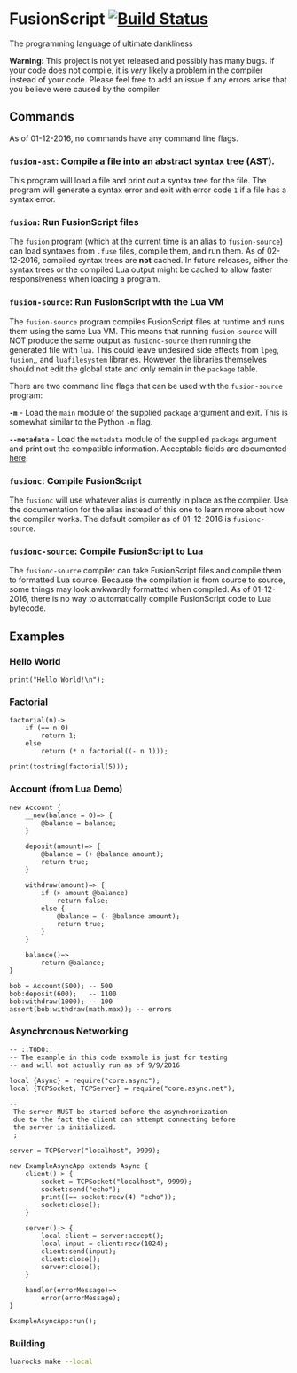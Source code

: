# FusionScript [![Build Status](https://travis-ci.org/ChickenNuggers/FusionScript.svg?branch=master)](https://travis-ci.org/ChickenNuggers/FusionScript)
The programming language of ultimate dankliness

**Warning:** This project is not yet released and possibly has many bugs. If
your code does not compile, it is *very* likely a problem in the compiler
instead of your code. Please feel free to add an issue if any errors arise that
you believe were caused by the compiler.

## Commands

As of 01-12-2016, no commands have any command line flags.

### `fusion-ast`: Compile a file into an abstract syntax tree (AST).

This program will load a file and print out a syntax tree for the file. The
program will generate a syntax error and exit with error code `1` if a file has
a syntax error.

### `fusion`: Run FusionScript files

The `fusion` program (which at the current time is an alias to `fusion-source`)
can load syntaxes from `.fuse` files, compile them, and run them. As of
02-12-2016, compiled syntax trees are **not** cached. In future releases,
either the syntax trees or the compiled Lua output might be cached to allow
faster responsiveness when loading a program.

### `fusion-source`: Run FusionScript with the Lua VM

The `fusion-source` program compiles FusionScript files at runtime and runs
them using the same Lua VM. This means that running `fusion-source` will NOT
produce the same output as `fusionc-source` then running the generated file
with `lua`.  This could leave undesired side effects from `lpeg`, `fusion`,,
and `luafilesystem` libraries. However, the libraries themselves should not
edit the global state and only remain in the `package` table.

There are two command line flags that can be used with the `fusion-source`
program:

**`-m`** - Load the `main` module of the supplied `package` argument and exit.
This is somewhat similar to the Python `-m` flag.

**`--metadata`** - Load the `metadata` module of the supplied `package`
argument and print out the compatible information. Acceptable fields are
documented [here](https://github.com/ChickenNuggers/FusionScript/wiki/Modules).

### `fusionc`: Compile FusionScript

The `fusionc` will use whatever alias is currently in place as the compiler.
Use the documentation for the alias instead of this one to learn more about how
the compiler works. The default compiler as of 01-12-2016 is `fusionc-source`.

### `fusionc-source`: Compile FusionScript to Lua

The `fusionc-source` compiler can take FusionScript files and compile them to
formatted Lua source. Because the compilation is from source to source, some
things may look awkwardly formatted when compiled. As of 01-12-2016, there is
no way to automatically compile FusionScript code to Lua bytecode.

## Examples

### Hello World

```
print("Hello World!\n");
```

### Factorial

```
factorial(n)->
    if (== n 0)
        return 1;
    else
        return (* n factorial((- n 1)));

print(tostring(factorial(5)));
```

### Account (from Lua Demo)

```
new Account {
    __new(balance = 0)=> {
        @balance = balance;
    }

    deposit(amount)=> {
        @balance = (+ @balance amount);
        return true;
    }

    withdraw(amount)=> {
        if (> amount @balance)
            return false;
        else {
            @balance = (- @balance amount);
            return true;
        }
    }

    balance()=>
        return @balance;
}

bob = Account(500); -- 500
bob:deposit(600);   -- 1100
bob:withdraw(1000); -- 100
assert(bob:withdraw(math.max)); -- errors
```

### Asynchronous Networking

```
-- ::TODO::
-- The example in this code example is just for testing
-- and will not actually run as of 9/9/2016

local {Async} = require("core.async");
local {TCPSocket, TCPServer} = require("core.async.net");

--
 The server MUST be started before the asynchronization
 due to the fact the client can attempt connecting before
 the server is initialized.
 ;

server = TCPServer("localhost", 9999);

new ExampleAsyncApp extends Async {
    client()-> {
        socket = TCPSocket("localhost", 9999);
        socket:send("echo");
        print((== socket:recv(4) "echo"));
        socket:close();
    }

    server()-> {
        local client = server:accept();
        local input = client:recv(1024);
        client:send(input);
        client:close();
        server:close();
    }

    handler(errorMessage)=>
        error(errorMessage);
}

ExampleAsyncApp:run();
```

### Building

```sh
luarocks make --local
```
